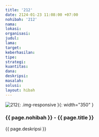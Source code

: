 ```yaml
---
title: '212'
date: 2124-01-23 11:08:00 +07:00
nohibah: '212'
nama:
lokasi:
organisasi:
judul:
lama:
target:
keberhasilan:
tipe:
strategi:
kuantitas:
dana:
deskripsi:
masalah:
solusi:
layout: hibah
---
```


![212](/static/img/hibahcms/212.png){: .img-responsive }{: width="350" }

### {{ page.nohibah }} - {{ page.title }}

{{ page.deskripsi }}
